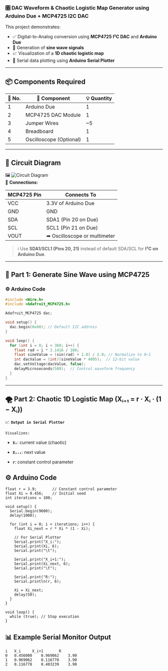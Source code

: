 ### 🎛️ DAC Waveform & Chaotic Logistic Map Generator using Arduino Due + MCP4725 I2C DAC

This project demonstrates:
- ✅ Digital-to-Analog conversion using **MCP4725 I²C DAC** and **Arduino Due**
- 🌊 Generation of **sine wave signals**
- 📈 Visualization of a **1D chaotic logistic map**
- 🔬 Serial data plotting using **Arduino Serial Plotter**

---

## 📦 Components Required

| 🔢 No. | 🧩 Component              | 💡 Quantity |
|-------|---------------------------|-------------|
| 1     | Arduino Due               | 1           |
| 2     | MCP4725 DAC Module        | 1           |
| 3     | Jumper Wires              | ~5          |
| 4     | Breadboard                | 1           |
| 5     | Oscilloscope (Optional)   | 1           |

---

## 🔌 Circuit Diagram

🖼️ ![Circuit Diagram](./circuit.png)  
📌 **Connections:**

| MCP4725 Pin | Connects To          |
|-------------|----------------------|
| VCC         | 3.3V of Arduino Due  |
| GND         | GND                  |
| SDA         | SDA1 (Pin 20 on Due) |
| SCL         | SCL1 (Pin 21 on Due) |
| VOUT        | ➡ Oscilloscope or multimeter |

> ℹ️ Use **SDA1/SCL1 (Pins 20, 21)** instead of default SDA/SCL for **I²C on Arduino Due**.

---

## 🔁 Part 1: Generate Sine Wave using MCP4725

### ⚙️ Arduino Code

```cpp
#include <Wire.h>
#include <Adafruit_MCP4725.h>

Adafruit_MCP4725 dac;

void setup() {
  dac.begin(0x60); // Default I2C address
}

void loop() {
  for (int i = 0; i < 360; i++) {
    float rad = i * 3.1416 / 180;
    float sineValue = (sin(rad) + 1.0) / 2.0; // Normalize to 0–1
    int dacValue = (int)(sineValue * 4095);  // 12-bit value
    dac.setVoltage(dacValue, false);
    delayMicroseconds(500);  // Control waveform frequency
  }
}
```
---
## 🌪️ Part 2: Chaotic 1D Logistic Map (Xᵢ₊₁ = r · Xᵢ · (1 − Xᵢ))

📈 **`Output in Serial Plotter`**

`Visualizes:`

* **`Xᵢ`**: current value (chaotic)

* **`Xᵢ₊₁`**: next value

* **`r`**: constant control parameter

## ⚙️ Arduino Code
```
float r = 3.9;       // Constant control parameter
float Xi = 0.456;    // Initial seed
int iterations = 100;

void setup() {
  Serial.begin(9600);
  delay(1000);

  for (int i = 0; i < iterations; i++) {
    float Xi_next = r * Xi * (1 - Xi);

    // For Serial Plotter
    Serial.print("X_i:");
    Serial.print(Xi, 6);
    Serial.print("\t");

    Serial.print("X_i+1:");
    Serial.print(Xi_next, 6);
    Serial.print("\t");

    Serial.print("R:");
    Serial.println(r, 6);

    Xi = Xi_next;
    delay(50);
  }
}

void loop() {
  while (true); // Stop execution
}
```
## 📊 Example Serial Monitor Output
```
i	X_i		X_i+1		R
0	0.456000	0.969062	3.90
1	0.969062	0.116778	3.90
2	0.116778	0.403239	3.90
```
